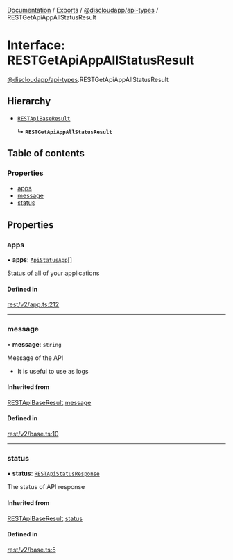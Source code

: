 [Documentation](../README.md) / [Exports](../modules.md) / [@discloudapp/api-types](../modules/discloudapp_api_types.md) / RESTGetApiAppAllStatusResult

# Interface: RESTGetApiAppAllStatusResult

[@discloudapp/api-types](../modules/discloudapp_api_types.md).RESTGetApiAppAllStatusResult

## Hierarchy

- [`RESTApiBaseResult`](discloudapp_api_types.RESTApiBaseResult.md)

  ↳ **`RESTGetApiAppAllStatusResult`**

## Table of contents

### Properties

- [apps](discloudapp_api_types.RESTGetApiAppAllStatusResult.md#apps)
- [message](discloudapp_api_types.RESTGetApiAppAllStatusResult.md#message)
- [status](discloudapp_api_types.RESTGetApiAppAllStatusResult.md#status)

## Properties

### apps

• **apps**: [`ApiStatusApp`](discloudapp_api_types.ApiStatusApp.md)[]

Status of all of your applications

#### Defined in

[rest/v2/app.ts:212](https://github.com/discloud/discloud.app/blob/e5beb23/packages/api-types/rest/v2/app.ts#L212)

___

### message

• **message**: `string`

Message of the API
- It is useful to use as logs

#### Inherited from

[RESTApiBaseResult](discloudapp_api_types.RESTApiBaseResult.md).[message](discloudapp_api_types.RESTApiBaseResult.md#message)

#### Defined in

[rest/v2/base.ts:10](https://github.com/discloud/discloud.app/blob/e5beb23/packages/api-types/rest/v2/base.ts#L10)

___

### status

• **status**: [`RESTApiStatusResponse`](../modules/discloudapp_api_types.md#restapistatusresponse)

The status of API response

#### Inherited from

[RESTApiBaseResult](discloudapp_api_types.RESTApiBaseResult.md).[status](discloudapp_api_types.RESTApiBaseResult.md#status)

#### Defined in

[rest/v2/base.ts:5](https://github.com/discloud/discloud.app/blob/e5beb23/packages/api-types/rest/v2/base.ts#L5)
